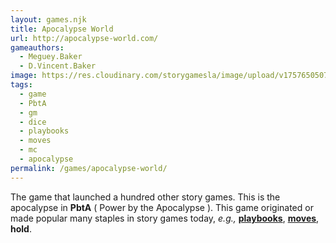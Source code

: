 ```yaml
---
layout: games.njk
title: Apocalypse World
url: http://apocalypse-world.com/
gameauthors:
  - Meguey.Baker
  - D.Vincent.Baker
image: https://res.cloudinary.com/storygamesla/image/upload/v1757650507/AW2Ewebpromo_ehd7z9.jpg
tags:
  - game
  - PbtA
  - gm
  - dice
  - playbooks
  - moves
  - mc
  - apocalypse
permalink: /games/apocalypse-world/
---
```

The game that launched a hundred other story games. This is the apocalypse in **PbtA** ( Power by the Apocalypse ). This game originated or made popular many staples in story games today, _e.g.,_ **[playbooks](/games/tags/playbooks/)**, **[moves](/games/tags/playbooks/)**, **hold**. 
